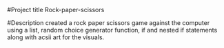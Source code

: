 #Project title
Rock-paper-scissors

#Description
created a rock paper scissors game against the computer using a list, random choice generator function, if and nested if statements along with acsii art for the visuals.
